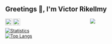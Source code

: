 ## Greetings 👋, I'm Victor Rikellmy

<a href="https://t.me/ewertonbello">
  <img align="left" alt="Ewerton's Telegram" width="22px" src="https://cdn.jsdelivr.net/npm/simple-icons@v3/icons/telegram.svg" />
</a>
<a href="https://pt.stackoverflow.com/users/104420/ewerton-belo">
  <img align="left" alt="Ewerton's StackOverflow" width="22px" src="https://cdn.jsdelivr.net/npm/simple-icons@v3/icons/stackoverflow.svg" />
</a>


<div align="center">
  <img src="https://camo.githubusercontent.com/ddbe573916c6d4c079c9611baecb66006835f3382c502924ee8809576697f557/68747470733a2f2f63646e2e6472696262626c652e636f6d2f75736572732f3233393735352f73637265656e73686f74732f343535373531352f30312d626f62612d666574745f737469636b65725f6461766567616d657a2e676966">
</div>

<div align="start">

[![Statistics](https://github-readme-stats.vercel.app/api?username=victorikellmy&amp;show_icons=true)](https://github.com/victorikellmy?tab=repositories)
<br>
[![Top Langs](https://github-readme-stats.vercel.app/api/top-langs/?username=victorikellmy&amp;layout=compact&amp;hide=html,css&amp;langs_count=10)](https://github.com/victorikellmy?tab=repositories)

</div>

  




